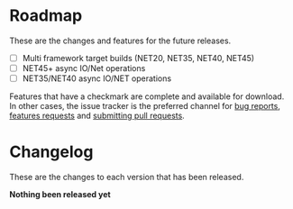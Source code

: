 # Roadmap

These are the changes and features for the future releases.

- [ ] Multi framework target builds (NET20, NET35, NET40, NET45)
- [ ] NET45+ async IO/Net operations
- [ ] NET35/NET40 async IO/NET operations

Features that have a checkmark are complete and available for
download.  
In other cases, the issue tracker is the preferred channel for [bug reports](#bug-reports),
[features requests](#feature-requests) and
[submitting pull requests](#pull-requests).

# Changelog

These are the changes to each version that has been released.

**Nothing been released yet**